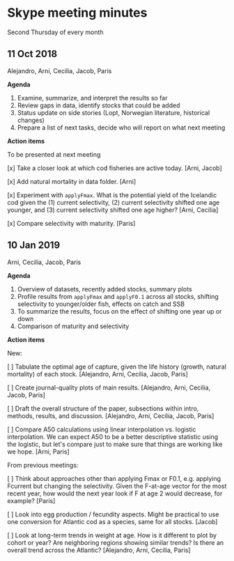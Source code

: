 # Skype meeting minutes

Second Thursday of every month

## 11 Oct 2018

Alejandro, Arni, Cecilia, Jacob, Paris

**Agenda**

1. Examine, summarize, and interpret the results so far
2. Review gaps in data, identify stocks that could be added
3. Status update on side stories
   (Lopt, Norwegian literature, historical changes)
4. Prepare a list of next tasks, decide who will report on what next meeting

**Action items**

To be presented at next meeting

[x] Take a closer look at which cod fisheries are active today. [Arni, Jacob]

[x] Add natural mortality in data folder. [Arni]

[x] Experiment with `applyFmax`. What is the potential yield of the Icelandic
    cod given the (1) current selectivity, (2) current selectivity shifted one
    age younger, and (3) current selectivity shifted one age higher?
    [Arni, Cecilia]

[x] Compare selectivity with maturity. [Paris]

## 10 Jan 2019

Arni, Cecilia, Jacob, Paris

**Agenda**

1. Overview of datasets, recently added stocks, summary plots
2. Profile results from `applyFmax` and `applyF0.1` across all stocks, shifting
   selectivity to younger/older fish, effects on catch and SSB
3. To summarize the results, focus on the effect of shifting one year up or down
4. Comparison of maturity and selectivity

**Action items**

New:

[ ] Tabulate the optimal age of capture, given the life history (growth, natural
    mortality) of each stock. [Alejandro, Arni, Cecilia, Jacob, Paris]

[ ] Create journal-quality plots of main results.
    [Alejandro, Arni, Cecilia, Jacob, Paris]

[ ] Draft the overall structure of the paper, subsections within intro, methods,
    results, and discussion. [Alejandro, Arni, Cecilia, Jacob, Paris]

[ ] Compare A50 calculations using linear interpolation vs. logistic
    interpolation. We can expect A50 to be a better descriptive statistic using
    the logistic, but let's compare just to make sure that things are working
    like we hope. [Arni, Paris]

From previous meetings:

[ ] Think about approaches other than applying Fmax or F0.1, e.g. applying
    Fcurrent but changing the selectivity. Given the F-at-age vector for the
    most recent year, how would the next year look if F at age 2 would decrease,
    for example? [Paris]

[ ] Look into egg production / fecundity aspects. Might be practical to use one
    conversion for Atlantic cod as a species, same for all stocks. [Jacob]

[ ] Look at long-term trends in weight at age. How is it different to plot by
    cohort or year? Are neighboring regions showing similar trends? Is there an
    overall trend across the Atlantic? [Alejandro, Arni, Cecilia, Paris]

